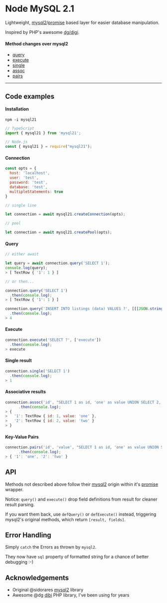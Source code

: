 # Node MySQL 2.1

Lightweight, [mysql2][1]/[promise][2] based layer for easier database manipulation.

Inspired by PHP's awesome [dg/digi][3].

#### Method changes over mysql2

- [query](#query)
- [execute](#execute)
- [single](#single-result)
- [assoc](#associative-results)
- [pairs](#key-value-pairs)

------

## Code examples

#### Installation

```
npm -i mysql21
```

```js
// TypeScript
import { mysql21 } from 'mysql21';

// Node.js
const { mysql21 } = require("mysql21");
``` 

#### Connection

```js
const opts = {
  host: 'localhost',
  user: 'test',
  password: 'test',
  database: 'test',
  multipleStatements: true
}

// single line

let connection = await mysql21.createConnection(opts);

// pool

let connection = await mysql21.createPool(opts);
```

#### Query

```js
// either await

let query = await connection.query('SELECT 1');
console.log(query);
> [ TextRow { '1': 1 } ]

// or then...

connection.query('SELECT 1')
  .then(console.log);
> [ TextRow { '1': 1 } ]

connection.query('INSERT INTO listings (data) VALUES ?', [[[JSON.stringify({title: 'test'})]]])
  .then(console.log);
> 4
```

#### Execute

```js
connection.execute('SELECT ?', ['execute'])
  .then(console.log);
> execute
```

#### Single result

```js
connection.single('SELECT 1')
  .then(console.log);
> 1
```

#### Associative results

```js
connection.assoc('id', "SELECT 1 as id, 'one' as value UNION SELECT 2, 'two'")
      .then(console.log);
> {
>   '1': TextRow { id: 1, value: 'one' },
>   '2': TextRow { id: 2, value: 'two' }
> }
```

#### Key-Value Pairs

```js
connection.pairs('id', 'value', "SELECT 1 as id, 'one' as value UNION SELECT 2, 'two'")
      .then(console.log);
> { '1': 'one', '2': 'two' }
```

## API

Methods not described above follow their [mysql2][1] 
origin within it's [promise][2] wrapper.

Notice: `query()` and `execute()` drop field 
definitions from result for cleaner result parsing.

If you want them back, use `defQuery()` or
`defExecute()` instead, triggering mysql2's
original methods, which return `[result, fields]`.

## Error Handling

Simply `catch` the Errors as thrown by `mysql2`. 

They now have `sql` property of formatted string
for a chance of better debugging :-)

## Acknowledgements

  - Original @sidorares [mysql2][1] library
  - Awesome @dg [dibi][3] PHP library, I've been using for years  

[1]: https://www.npmjs.com/package/mysql2
[2]: https://www.npmjs.com/package/mysql2#using-promise-wrapper
[3]: https://github.com/dg/dibi

